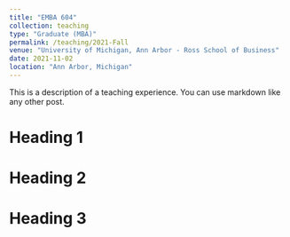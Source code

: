 ```yaml
---
title: "EMBA 604"
collection: teaching
type: "Graduate (MBA)"
permalink: /teaching/2021-Fall
venue: "University of Michigan, Ann Arbor - Ross School of Business"
date: 2021-11-02
location: "Ann Arbor, Michigan"
---
```


This is a description of a teaching experience. You can use markdown like any other post.

Heading 1
======

Heading 2
======

Heading 3
======